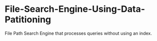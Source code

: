 # File-Search-Engine-Using-Data-Patitioning
File Path Search Engine that processes queries without using an index.

